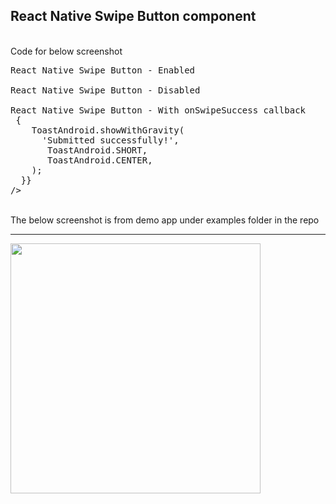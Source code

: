 ## React Native Swipe Button component
<br>
Code for below screenshot
<br>
<pre>
<Text>React Native Swipe Button - Enabled</Text>
<SwipeButton />
<Text>React Native Swipe Button - Disabled</Text>
<SwipeButton disabled={true} />
<Text>React Native Swipe Button - With onSwipeSuccess callback</Text>
<SwipeButton
  disabled={false}
  onSwipeSuccess={() => {
    ToastAndroid.showWithGravity(
      'Submitted successfully!',
       ToastAndroid.SHORT,
       ToastAndroid.CENTER,
    );
  }}
/>
</pre>   
<br>
The below screenshot is from demo app under examples folder in the repo
<hr>
<img src="https://udaysravank.github.io/RNSwipeButton/rn-swipe-button.png" width="400" />

